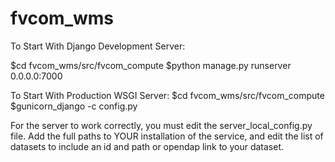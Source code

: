 fvcom_wms
=========

To Start With Django Development Server:

$cd fvcom_wms/src/fvcom_compute
$python manage.py runserver 0.0.0.0:7000

To Start With Production WSGI Server:
$cd fvcom_wms/src/fvcom_compute
$gunicorn_django -c config.py



For the server to work correctly, you must edit the 
server_local_config.py file. Add the full paths to YOUR
installation of the service, and edit the list of datasets
to include an id and path or opendap link to your dataset.
